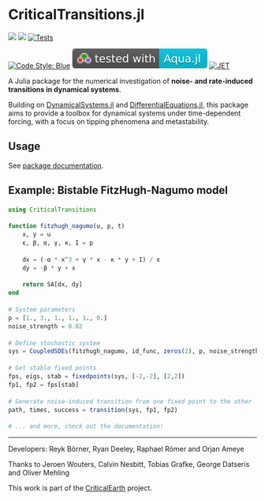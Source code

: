 # CriticalTransitions.jl

[![](https://img.shields.io/badge/docs-dev-blue.svg)](https://juliadynamics.github.io/CriticalTransitions.jl/dev/)
[![](https://img.shields.io/badge/docs-stable-blue.svg)](https://juliadynamics.github.io/CriticalTransitions.jl/stable/)
[![Tests](https://github.com/JuliaDynamics/CriticalTransitions.jl/actions/workflows/ci.yml/badge.svg)](github.com/JuliaDynamics/CriticalTransitions.jl/actions/workflows/ci.yml)

[![Code Style: Blue](https://img.shields.io/badge/code%20style-blue-4495d1.svg)](https://github.com/invenia/BlueStyle)
[![Aqua QA](https://raw.githubusercontent.com/JuliaTesting/Aqua.jl/master/badge.svg)](https://github.com/JuliaTesting/Aqua.jl)
[![JET](https://img.shields.io/badge/%E2%9C%88%EF%B8%8F%20tested%20with%20-%20JET.jl%20-%20red)](https://github.com/aviatesk/JET.jl)


A Julia package for the numerical investigation of **noise- and rate-induced transitions in dynamical systems**.

Building on [DynamicalSystems.jl](https://juliadynamics.github.io/DynamicalSystems.jl/stable/) and [DifferentialEquations.jl](https://diffeq.sciml.ai/stable/), this package aims to provide a toolbox for dynamical systems under time-dependent forcing, with a focus on tipping phenomena and metastability.
## Usage
See [package documentation](https://juliadynamics.github.io/CriticalTransitions.jl/stable/).

## Example: Bistable FitzHugh-Nagumo model
```julia
using CriticalTransitions

function fitzhugh_nagumo(u, p, t)
    x, y = u
    ϵ, β, α, γ, κ, I = p

    dx = (-α * x^3 + γ * x - κ * y + I) / ϵ
    dy = -β * y + x

    return SA[dx, dy]
end

# System parameters
p = [1., 3., 1., 1., 1., 0.]
noise_strength = 0.02

# Define stochastic system
sys = CoupledSDEs(fitzhugh_nagumo, id_func, zeros(2), p, noise_strength)

# Get stable fixed points
fps, eigs, stab = fixedpoints(sys, [-2,-2], [2,2])
fp1, fp2 = fps[stab]

# Generate noise-induced transition from one fixed point to the other
path, times, success = transition(sys, fp1, fp2)

# ... and more, check out the documentation!
```

---

Developers: Reyk Börner, Ryan Deeley, Raphael Römer and Orjan Ameye

Thanks to Jeroen Wouters, Calvin Nesbitt, Tobias Grafke, George Datseris and Oliver Mehling

This work is part of the [CriticalEarth](https://www.criticalearth.eu) project.
